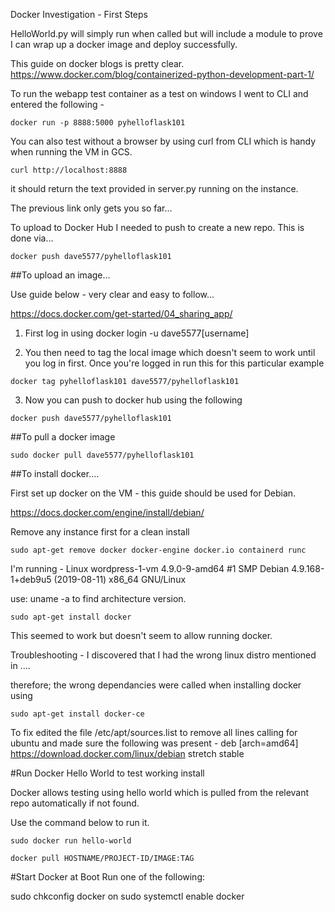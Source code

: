 Docker Investigation - First Steps

HelloWorld.py will simply run when called but will include a module to prove I can wrap up a docker image and deploy successfully.


This guide on docker blogs is pretty clear.
https://www.docker.com/blog/containerized-python-development-part-1/

To run the webapp test container as a test on windows I went to CLI and entered the following -

```
docker run -p 8888:5000 pyhelloflask101
```

You can also test without a browser by using curl from CLI which is handy when running the VM in GCS.

```
curl http://localhost:8888
```

it should return the text provided in server.py running on the instance.

The previous link only gets you so far...

To upload to Docker Hub I needed to push to create a new repo. This is done via...

```
docker push dave5577/pyhelloflask101
```


##To upload an image...

Use guide below - very clear and easy to follow...

https://docs.docker.com/get-started/04_sharing_app/

1. First log in using docker login -u dave5577[username]

2. You then need to tag the local image which doesn't seem to work until you log in first. Once you're logged in run this for this particular example

```
docker tag pyhelloflask101 dave5577/pyhelloflask101
```

3. Now you can push to docker hub using the following

```
docker push dave5577/pyhelloflask101
```

##To pull a docker image



```
sudo docker pull dave5577/pyhelloflask101
```


##To install docker....

First set up docker on the VM - this guide should be used for Debian.

https://docs.docker.com/engine/install/debian/

Remove any instance first for a clean install

```
sudo apt-get remove docker docker-engine docker.io containerd runc
```

I'm running - Linux wordpress-1-vm 4.9.0-9-amd64 #1 SMP Debian 4.9.168-1+deb9u5 (2019-08-11) x86_64 GNU/Linux

use: uname -a to find architecture version.

```
sudo apt-get install docker
```

This seemed to work but doesn't seem to allow running docker.

Troubleshooting - I discovered that I had the wrong linux distro mentioned in ....

therefore; the wrong dependancies were called when installing docker using

```
sudo apt-get install docker-ce
```

To fix edited the file /etc/apt/sources.list to remove all lines calling for ubuntu and made sure the following was present - deb [arch=amd64] https://download.docker.com/linux/debian stretch stable



#Run Docker Hello World to test working install

Docker allows testing using hello world which is pulled from the relevant repo automatically if not found.

Use the command below to run it.

```
sudo docker run hello-world
```


```
docker pull HOSTNAME/PROJECT-ID/IMAGE:TAG
```

#Start Docker at Boot
Run one of the following:

sudo chkconfig docker on
sudo systemctl enable docker
